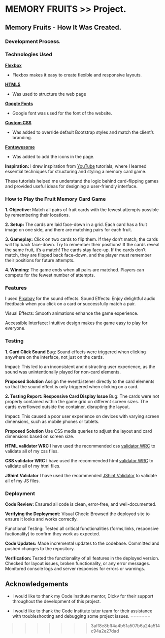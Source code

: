 
# MEMORY FRUITS >> Project.

## Memory Fruits - How It Was Created.

### Development Process.

### Technologies Used

[**Flexbox**](Flexbox)
- Flexbox makes it easy to create flexible and responsive layouts.

[**HTML5**](https://www.w3schools.com/html/html_intro.asp)
- Was used to structure the web page  

[**Google Fonts**](https://fonts.google.com/)
- Google font was used for the font of the website.

[**Custom CSS**](https://www.w3schools.com/css/)
- Was added to override default Bootstrap styles and match the client’s branding.

[**Fontawesome**](https://fontawesome.com/kits)
- Was added to add the icons in the page.


**Inspiration:**
I drew inspiration from [YouTube](https://www.youtube.com/watch?v=ZniVgo8U7ek) tutorials, where I learned essential techniques for structuring and styling a memory card game.

These tutorials helped me understand the logic behind card-flipping games and provided useful ideas for designing a user-friendly interface.

### How to Play the Fruit Memory Card Game
**1. Objective:** 
Match all pairs of fruit cards with the fewest attempts possible by remembering their locations.

**2. Setup:** 
The cards are laid face-down in a grid.
Each card has a fruit image on one side, and there are matching pairs for each fruit.

**3. Gameplay:** 
Click on two cards to flip them.
If they don’t match, the cards will flip back face-down. Try to remember their positions!
If the cards reveal the same fruit, it’s a match! The cards stay face-up.
If the cards don’t match, they are flipped back face-down, and the player must remember their positions for future attempts.

**4. Winning:** 
The game ends when all pairs are matched.
Players can compete for the fewest number of attempts.

### Features
I used [Pixabay](https://pixabay.com/es/sound-effects/search/juego/?pagi=13) for the sound effects.
Sound Effects: Enjoy delightful audio feedback when you click on a card or successfully match a pair.

Visual Effects: Smooth animations enhance the game experience.

Accessible Interface: Intuitive design makes the game easy to play for everyone.

### Testing
**1. Card Click Sound**
Bug: Sound effects were triggered when clicking anywhere on the interface, not just on the cards.

Impact: This led to an inconsistent and distracting user experience, as the sound was unintentionally played for non-card elements.

**Proposed Solution**
Assign the eventListener directly to the card elements so that the sound effect is only triggered when clicking on a card.

**2. Testing Report: Responsive Card Display Issue**
Bug: The cards were not properly contained within the game grid on different screen sizes. The cards overflowed outside the container, disrupting the layout.

Impact: This caused a poor user experience on devices with varying screen dimensions, such as mobile phones or tablets.

**Proposed Solution**
Use CSS media queries to adjust the layout and card dimensions based on screen size.

**HTML validator WRC**
I have used the recommended css [validator WRC](https://jigsaw.w3.org/css-validator/#validate_by_input) to validate all of my css files.

**CSS validator WRC**
I have used the recommended html [validator WRC](https://validator.w3.org/#validate_by_input) to validate all of my html files.

**JShint Validator**
I have used the recommended [JShint Validator](https://jshint.com/) to validate all of my JS files.

### Deployment
**Code Review:** Ensured all code is clean, error-free, and well-documented.


**Verifying the Deployment:** Visual Check: Browsed the deployed site to ensure it looks and works correctly.

Functional Testing: Tested all critical functionalities (forms,links, responsive fuctionality) to confirm they work as expected.

**Code Updates:**
Made incremental updates to the codebase.
Committed and pushed changes to the repository.

**Verification:**
Tested the functionality of all features in the deployed version.
Checked for layout issues, broken functionality, or any error messages.
Monitored console logs and server responses for errors or warnings.

## Acknowledgements

- I would like to thank my Code Institute mentor, Dickv for their support throughout the development of this project.

- I would like to thank the Code Institute tutor team for their assistance with troubleshooting and debugging some project issues.
=======

>>>>>>> 3aff8e8bff4a4b51a507b6a24a514c94a2e27dad

